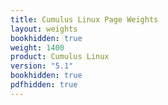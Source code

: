 ```yaml
---
title: Cumulus Linux Page Weights
layout: weights
bookhidden: true
weight: 1400
product: Cumulus Linux
version: "5.1"
bookhidden: true
pdfhidden: true
---
```


